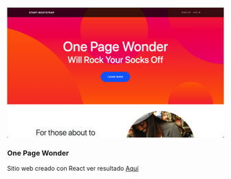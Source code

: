 !["preview"](preview.png)

### One Page Wonder

Sitio web creado con React ver resultado [Aquí](https://one-page-wonder.vercel.app/)